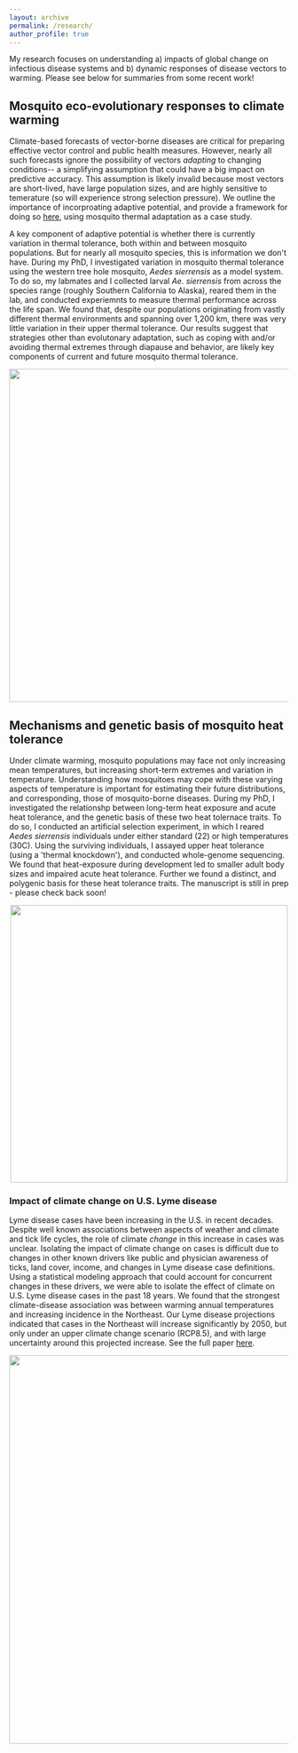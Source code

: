 ```yaml
---
layout: archive
permalink: /research/
author_profile: true
---
```


My research focuses on understanding a) impacts of global change on infectious disease systems and b) dynamic responses of disease vectors to warming. Please see below for summaries from some recent work! 

## Mosquito eco-evolutionary responses to climate warming ##

Climate-based forecasts of vector-borne diseases are critical for preparing effective vector control and public health measures. However, nearly all such forecasts ignore the possibility of vectors *adapting* to changing conditions-- a simplifying assumption that could have a big impact on predictive accuracy. This assumption is likely invalid because most vectors are short-lived, have large population sizes, and are highly sensitive to temerature (so will experience strong selection pressure). We outline the importance of incorproating adaptive potential, and provide a framework for doing so [here](https://elifesciences.org/articles/69630), using mosquito thermal adaptation as a case study.

A key component of adaptive potential is whether there is currently variation in thermal tolerance, both within and between mosquito populations. But for nearly all mosquito species, this is information we don't have. During my PhD, I investigated variation in mosquito thermal tolerance using the western tree hole mosquito, *Aedes sierrensis* as a model system. To do so, my labmates and I collected larval *Ae. sierrensis* from across the species range (roughly Southern California to Alaska), reared them in the lab, and conducted experiemnts to measure thermal performance across the life span. We found that, despite our populations originating from vastly different thermal environments and spanning over 1,200 km, there was very little variation in their upper thermal tolerance. Our results suggest that strategies other than evolutonary adaptation, such as coping with and/or avoiding thermal extremes through diapause and behavior, are likely key components of current and future mosquito thermal tolerance. 

<p align="center">
  <img width="600"
    src="http://lcouper.github.io/assets/AeSierrensisWork.jpg">
  </p>    

## Mechanisms and genetic basis of mosquito heat tolerance ##

Under climate warming, mosquito populations may face not only increasing mean temperatures, but increasing short-term extremes and variation in temperature. Understanding how mosquitoes may cope with these varying aspects of temperature is important for estimating their future distributions, and corresponding, those of mosquito-borne diseases. During my PhD, I investigated the relationshp between long-term heat exposure and acute heat tolerance, and the genetic basis of these two heat tolernace traits. To do so, I conducted an artificial selection experiment, in which I reared *Aedes sierrensis* individuals under either standard (22) or high temperatures (30C). Using the surviving individuals, I assayed upper heat tolerance (using a 'thermal knockdown'), and conducted whole-genome sequencing. We found that heat-exposure during development led to smaller adult body sizes and impaired acute heat tolerance. Further we found a distinct, and polygenic basis for these heat tolerance traits. The manuscript is still in prep - please check back soon!

<p align="center">
  <img width="500"
src="https://github.com/lcouper/lcouper.github.io/assets/10873177/97f3bd3a-4945-43c1-acbf-7884f875015d">
</p>

### Impact of climate change on U.S. Lyme disease ###

Lyme disease cases have been increasing in the U.S. in recent decades. Despite well known associations between aspects of weather and climate and tick life cycles, the role of climate *change* in this increase in cases was unclear. Isolating the impact of climate change on cases is difficult due to changes in other known drivers like public and physician awareness of ticks, land cover, income, and changes in Lyme disease case definitions.  Using a statistical modeling approach that could account for concurrent changes in these drivers, we were able to isolate the effect of climate on U.S. Lyme disease cases in the past 18 years. We found that the strongest climate-disease association was between warming annual temperatures and increasing incidence in the Northeast. Our Lyme disease projections indicated that cases in the Northeast will increase significantly by 2050, but only under an upper climate change scenario (RCP8.5), and with large uncertainty around this projected increase. See the full paper [here](https://onlinelibrary.wiley.com/doi/full/10.1111/gcb.15435).

<p align="center">
  <img width="700"
    src="http://lcouper.github.io/assets/Couper_GCB_Figure3b.jpg">
  </p>   
  








